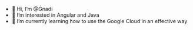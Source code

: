 - 👋 Hi, I’m @Gnadi
- 👀 I’m interested in Angular and Java
- 🌱 I’m currently learning how to use the Google Cloud in an effective way

<!---
Gnadi/Gnadi is a ✨ special ✨ repository because its `README.md` (this file) appears on your GitHub profile.
You can click the Preview link to take a look at your changes.
--->

